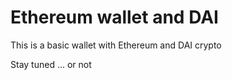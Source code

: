 # Ethereum wallet and DAI 

This is a basic wallet with Ethereum and DAI crypto

Stay tuned ... or not 